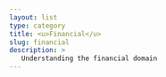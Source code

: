 ```yaml
---
layout: list
type: category
title: <u>Financial</u>
slug: financial
description: >
   Understanding the financial domain
---
```

